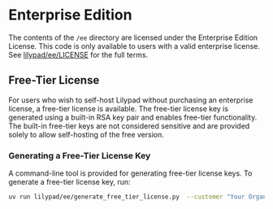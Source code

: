 # Enterprise Edition

The contents of the `/ee` directory are licensed under the Enterprise Edition License. This code is only available to users with a valid enterprise license. See [lilypad/ee/LICENSE](https://github.com/Mirascope/lilypad/blob/main/ee/LICENSE) for the full terms.

## Free-Tier License

For users who wish to self-host Lilypad without purchasing an enterprise license, a free-tier license is available. The free-tier license key is generated using a built-in RSA key pair and enables free-tier functionality. The built-in free-tier keys are not considered sensitive and are provided solely to allow self-hosting of the free version.

### Generating a Free-Tier License Key

A command-line tool is provided for generating free-tier license keys. To generate a free-tier license key, run:

```bash
uv run lilypad/ee/generate_free_tier_license.py  --customer "Your Organization" --license-id "FREE-TIER-XYZ" --duration-days 365
